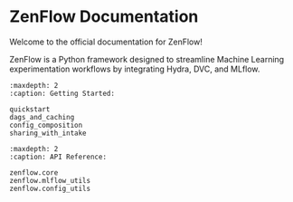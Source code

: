 # ZenFlow Documentation

Welcome to the official documentation for ZenFlow!

ZenFlow is a Python framework designed to streamline Machine Learning experimentation workflows by integrating Hydra, DVC, and MLflow.

```{toctree}
:maxdepth: 2
:caption: Getting Started:

quickstart
dags_and_caching
config_composition
sharing_with_intake
```

```{toctree}
:maxdepth: 2
:caption: API Reference:

zenflow.core
zenflow.mlflow_utils
zenflow.config_utils
```

<!-- ```{toctree}
:maxdepth: 2
:caption: Development:

contributing
changelog
``` -->